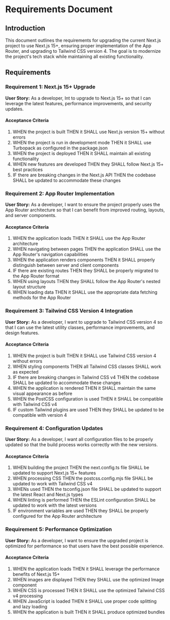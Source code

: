 # Requirements Document

## Introduction

This document outlines the requirements for upgrading the current Next.js project to use Next.js 15+, ensuring proper implementation of the App Router, and upgrading to Tailwind CSS version 4. The goal is to modernize the project's tech stack while maintaining all existing functionality.

## Requirements

### Requirement 1: Next.js 15+ Upgrade

**User Story:** As a developer, Int to upgrade to Next.js 15+ so that I can leverage the latest features, performance improvements, and security updates.

#### Acceptance Criteria

1. WHEN the project is built THEN it SHALL use Next.js version 15+ without errors
2. WHEN the project is run in development mode THEN it SHALL use Turbopack as configured in the package.json
3. WHEN the project is deployed THEN it SHALL maintain all existing functionality
4. WHEN new features are developed THEN they SHALL follow Next.js 15+ best practices
5. IF there are breaking changes in the Next.js API THEN the codebase SHALL be updated to accommodate these changes

### Requirement 2: App Router Implementation

**User Story:** As a developer, I want to ensure the project properly uses the App Router architecture so that I can benefit from improved routing, layouts, and server components.

#### Acceptance Criteria

1. WHEN the application loads THEN it SHALL use the App Router architecture
2. WHEN navigating between pages THEN the application SHALL use the App Router's navigation capabilities
3. WHEN the application renders components THEN it SHALL properly distinguish between server and client components
4. IF there are existing routes THEN they SHALL be properly migrated to the App Router format
5. WHEN using layouts THEN they SHALL follow the App Router's nested layout structure
6. WHEN loading data THEN it SHALL use the appropriate data fetching methods for the App Router

### Requirement 3: Tailwind CSS Version 4 Integration

**User Story:** As a developer, I want to upgrade to Tailwind CSS version 4 so that I can use the latest utility classes, performance improvements, and design features.

#### Acceptance Criteria

1. WHEN the project is built THEN it SHALL use Tailwind CSS version 4 without errors
2. WHEN styling components THEN all Tailwind CSS classes SHALL work as expected
3. IF there are breaking changes in Tailwind CSS v4 THEN the codebase SHALL be updated to accommodate these changes
4. WHEN the application is rendered THEN it SHALL maintain the same visual appearance as before
5. WHEN the PostCSS configuration is used THEN it SHALL be compatible with Tailwind CSS v4
6. IF custom Tailwind plugins are used THEN they SHALL be updated to be compatible with version 4

### Requirement 4: Configuration Updates

**User Story:** As a developer, I want all configuration files to be properly updated so that the build process works correctly with the new versions.

#### Acceptance Criteria

1. WHEN building the project THEN the next.config.ts file SHALL be updated to support Next.js 15+ features
2. WHEN processing CSS THEN the postcss.config.mjs file SHALL be updated to work with Tailwind CSS v4
3. WHENs used THEN the tsconfig.json file SHALL be updated to support the latest React and Next.js types
4. WHEN linting is performed THEN the ESLint configuration SHALL be updated to work with the latest versions
5. IF environment variables are used THEN they SHALL be properly configured for the App Router architecture

### Requirement 5: Performance Optimization

**User Story:** As a developer, I want to ensure the upgraded project is optimized for performance so that users have the best possible experience.

#### Acceptance Criteria

1. WHEN the application loads THEN it SHALL leverage the performance benefits of Next.js 15+
2. WHEN images are displayed THEN they SHALL use the optimized Image component
3. WHEN CSS is processed THEN it SHALL use the optimized Tailwind CSS v4 processing
4. WHEN JavaScript is loaded THEN it SHALL use proper code splitting and lazy loading
5. WHEN the application is built THEN it SHALL produce optimized bundles
